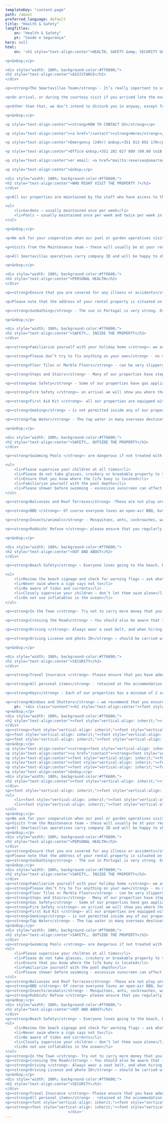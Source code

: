 ```yaml
---
templateKey: "content-page"
path: /about
preferred_language: default
title: "Health & Safety"
langTitles:
    en: "Health & Safety"
    pt: "Saúde e Segurança"
hero: null
html:
    en: '<h1 style="text-align:center">HEALTH, SAFETY &amp; SECURITY GUIDE</h1>

<p>&nbsp;</p>

<div style="width: 100%; background-color:#ff6600;">
<h2 style="text-align:center">ASSISTANCE</h2>
</div>

<p><strong>The Smartavillas Team</strong> - It’s really important to us and the property owner that you have a relaxing and trouble-free stay. You have chosen a private self-catering holiday and we intend to respect your privacy.</p>

<p>On arrival, or during the courtesy visit if you arrived late the evening before, one of our friendly representatives will provide you with a 24 hour emergency contact number should you have any problems or need any advice. In each of our properties, we have provided a large folder full of information which you should take the time to read.</p>

<p>Other than that, we don’t intend to disturb you in anyway, except for routine visits which may include: Pool Maintenance, Gardening or Housekeeping all of which are necessary to ensure that the property is kept in tip top condition for you and other guests.</p>

<p>&nbsp;</p>

<p style="text-align:center"><strong>HOW TO CONTACT US</strong></p>

<p style="text-align:center"><a href="/contact"><strong>Here</strong></a></p>

<p style="text-align:center">Emergency (24hr) &nbsp;+351 913 692 170</p>

<p style="text-align:center">Office &nbsp;+351 281 027 089 (09.00 to18.00hrs Monday to Saturday)</p>

<p style="text-align:center">or email: <a href="mailto:reservas@smartavillas.com">reservas@smartavillas.com</a></p>

<p style="text-align:center">&nbsp;</p>

<div style="width: 100%; background-color:#ff6600;">
<h2 style="text-align:center">WHO MIGHT VISIT THE PROPERTY ?</h2>
</div>

<p>All our properties are maintained by the staff who have access to the pool/garden area if your property is set in private grounds.</p>

<ul>
	<li>Gardens – usually maintained once per week</li>
	<li>Pools – usually maintained once per week and twice per week in high season.</li>
</ul>

<p>&nbsp;</p>

<p>We ask for your cooperation when our pool or garden operatives visit, as it is imperative to keep the properties well maintained for our clients" enjoyment throughout the year.</p>

<p>Visits from the Maintenance team – these will usually be at your request if something has gone wrong or needs fixing. However, the maintenance team will only enter your property with your prior approval or by request.</p>

<p>All Smartavillas operatives carry company ID and will be happy to show on request.</p>

<p>&nbsp;</p>

<div style="width: 100%; background-color:#ff6600;">
<h2 style="text-align:center">PERSONAL HEALTH</h2>
</div>

<p><strong>Ensure that you are covered for any illness or accidents</strong> - Private treatment is expensive. You are therefore strongly advised to take out comprehensive travel and medical insurance before travelling. You should check any exclusions, and that your policy covers you for the activities you might want to undertake. If you have an emergency and need an ambulance, the number is 112.</p>

<p>Please note that the address of your rental property is situated on a laminated sheet on an internal wall by the front door. It is a good idea to take note of this address in case you need to give it to the emergency services (or even a taxi driver!). Taking a photo of the address sheet on your phone is one way of keeping the address to hand.</p>

<p><strong>Sunbathing</strong> - The sun in Portugal is very strong. Even with cloud cover rays can still harm unprotected skin and we strongly advise a sun cream with a high Sun Protection Factor to avoid burns.</p>

<p>&nbsp;</p>

<div style="width: 100%; background-color:#ff6600;">
<h2 style="text-align:center">SAFETY…. INSIDE THE PROPERTY</h2>
</div>

<p><strong>Familiarize yourself with your holiday home </strong>– we ask that you are conscious of health and safety hazards whilst during your stay and familiarize yourself with all aspects of your accommodation upon arrival. Particular note should be made of pool depths and slippery pool patio tiles, light switches, oven and hob controls and electrical sockets etc. Please note that you will require continental, 2 pin plug adaptors for electrical sockets/appliances. All of our rental properties are regularly checked and maintained; however, you should raise any concerns you have directly with us.</p>

<p><strong>Please don’t try to fix anything on your own</strong> - no matter how DIY savvy you are. If you notice anything broken or hazardous please inform the Smartavilllas office.</p>

<p><strong>Floor Tiles or Marble Floors</strong> - can be very slippery when wet, particularly the tiles around the poolside. Please take extra care and walk (not run!) around the poolside.</p>

<p><strong>Steps and Stairs</strong> - Many of our properties have steps, either inside or out in the property grounds. These can be steep and might become slippery if it’s damp or raining. Please do take care while you are moving about, and make sure that your feet (and the kids’ feet!) are properly dry after swimming or bathing.</p>

<p><strong>Gas Safety</strong> - Some of our properties have gas appliances. If you have any concerns about them or think that there might be a problem then do not turn on or off any light switches, do not use torches, or use any open flames such as candles or lighters. Immediately if safe to do so, open all the doors and windows, then leave the properly and contact us immediately.</p>

<p><strong>Fire Safety </strong>– on arrival we will show you where the fire extinguishers and fire blankets are. Please make a note of their locations. If the smoke detector starts to bleep, please let us know so we can arrange to replace the batteries. In the event of a fire, please leave the property immediately and call the Smartavillas office and 112 for emergency services.</p>

<p><strong>First Aid Kit </strong>– all our properties are equipped with a general first aid kit and its location is marked. If you have cause to use the first aid kit and are unable to replace what you use, we would appreciate you advising us so that we can ensure it is complete for the next occupants</p>

<p><strong>Smoking</strong> – is not permitted inside any of our properties. And smoking outside also presents a risk if you are in the countryside. Please ensure if smoking outside that all cigarette stubs and ashtrays are disposed of safely. Portugal has a high risk of fires, especially in the rural villa zones.</p>

<p><strong>Tap Water</strong> - The tap water in many overseas destinations has a higher mineral content than you may be used to, so it may be salty to taste and might upset your stomach. For this reason, you may wish to drink bottled water. To avoid dehydration, please remember to drink plenty of water when it’s hot.</p>

<p>&nbsp;</p>

<div style="width: 100%; background-color:#ff6600;">
<h2 style="text-align:center">SAFETY…. OUTSIDE THE PROPERTY</h2>
</div>

<p><strong>Swimming Pools </strong>– are dangerous if not treated with respect:</p>

<ul>
	<li>Please supervise your children at all times</li>
	<li>Please do not take glasses, crockery or breakable property to the pool area</li>
	<li>Ensure that you know where the life buoy is located</li>
	<li>Familiarize yourself with the pool depths</li>
	<li>Please shower before swimming - excessive sunscreen can affect the ph. and the quality of the water</li>
</ul>

<p><strong>Balconies and Roof Terraces</strong> -These are not play areas, please ensure that children are not left unsupervised in parts pf the property that may be dangerous to them.</p>

<p><strong>BBQ </strong>– Of course everyone loves an open-air BBQ, but please ensure that its used with due care and that embers are sufficiently extinguished after use to avoid the risk of fires.</p>

<p><strong>Insects/animals</strong> - Mosquitoes, ants, cockroaches, wasps and other insects are common in warmer climates, particularly in rural locations. Ant powders are a good repellents, but it also helps to keep crumbs to a minimum, keep food in suitable containers, and regularly remove rubbish from your property to keep them under control. Mosquitoes can be kept at bay by a good repellent, which can be purchased in before you arrive in your own country or in local chemists and supermarkets. Many of our properties are surrounded by gardens and countryside and field mice, other rodents, native reptiles and arachnids are also common, along with local farm animals. Local dogs and cats sometimes roam around unattended or are kept in kennels or on land surrounding your property and may cause a disturbance. Please do not encourage stray animals by feeding them.</p>

<p><strong>Rubbish/ Refuse </strong>– please ensure that you regularly dispose of waste, rubbish and recycling items from the property. These should be placed in the nearby pedal bins or recycling points found in local streets and kerbsides, and not left inside the property, or on the grounds of the property</p>

<p>&nbsp;</p>

<div style="width: 100%; background-color:#ff6600;">
<h2 style="text-align:center">OUT AND ABOUT</h2>
</div>

<p><strong>Beach Safety</strong> – Everyone loves going to the beach, but even the safest beach can be dangerous in certain weather conditions. Please observe these simple rules:</p>

<ul>
	<li>Review the beach signage and check for warning flags – ask what they mean if you need to or are unsure</li>
	<li>Never swim where a sign says not to</li>
	<li>Be aware of tides and currents</li>
	<li>Closely supervise your children – don’t let them swim alone</li>
	<li>Do not use inflatables in the ocean</li>
</ul>

<p><strong>In the Town </strong>- Try not to carry more money that you need. If you do need to carry a large amount of cash, it’s a good idea to split it with a friend or your partner.</p>

<p><strong>Crossing the Road</strong> – You should also be aware that in some countries traffic is not required to stop at pedestrian crossings, so please take care before crossing.</p>

<p><strong>Driving </strong>- Always wear a seat belt, and when hiring a car be sure to carry emergency/breakdown telephone numbers. The car hire documents should also be with you in the car.</p>

<p><strong>Driving License and photo ID</strong> – should be carried with you at all times. Police can ask to see it at any time, and it is an offence not to carry it with you.</p>

<p>&nbsp;</p>

<div style="width: 100%; background-color:#ff6600;">
<h2 style="text-align:center">SECURITY</h2>
</div>

<p><strong>Travel Insurance </strong>– Please ensure that you have adequate travel insurance as it is essential to cover your personal belongings. In the event that you should lose any items of value whilst on holiday through theft or otherwise, you must report the facts immediately to the local police or other competent authority and obtain a written report. If a report is not obtained it will be difficult for you to pursue any claim through your holiday insurance.</p>

<p><strong>All personal items</strong> - retained at the accommodation are done so at your own risk. There are differing elements of locks, keys and security measures at each property, details of which will be explained on arrival.</p>

<p><strong>Keys</strong> - Each of our properties has a minimum of 2 sets of keys. Extra care should be taken to not forget your keys when you go out or leave the keys in the back of the lock. Locksmiths are very expensive here in the Algarve!</p>

<p><strong>Windows and Shutters</strong> – we recommend that you ensure everything is locked when you leave. Not only does it ensure security, it keeps the property cool in the height of summer.</p>'
    pt: '<div class="content"><h1 style="text-align:center"><font style="vertical-align: inherit;"><font style="vertical-align: inherit;">GUIA DE SAÚDE, SEGURANÇA E SEGURANÇA</font></font></h1>
<p>&nbsp;</p>
<div style="width: 100%; background-color:#ff6600;">
<h2 style="text-align:center"><font style="vertical-align: inherit;"><font style="vertical-align: inherit;">ASSISTÊNCIA</font></font></h2>
</div>
<p><strong><font style="vertical-align: inherit;"><font style="vertical-align: inherit;">Equipe Smartavillas</font></font></strong><font style="vertical-align: inherit;"><font style="vertical-align: inherit;"> - É muito importante para nós e para o proprietário que você tenha uma estadia relaxante e sem problemas. </font><font style="vertical-align: inherit;">Escolheu uma férias auto-suficientes privadas e pretendemos respeitar a sua privacidade.</font></font></p>
<p><font style="vertical-align: inherit;"><font style="vertical-align: inherit;">Na chegada, ou durante a visita de cortesia, se você chegar tarde na noite anterior, um de nossos simpáticos representantes fornecerá um número de contato de emergência 24 horas se você tiver qualquer problema ou precisar de algum conselho. </font><font style="vertical-align: inherit;">Em cada uma de nossas propriedades, fornecemos uma grande pasta cheia de informações que você deve reservar um tempo para ler.</font></font></p>
<p><font style="vertical-align: inherit;"><font style="vertical-align: inherit;">Além disso, não temos a intenção de incomodá-lo de forma alguma, exceto para visitas de rotina que podem incluir: manutenção de piscinas, jardinagem ou limpeza, todas as quais são necessárias para garantir que a propriedade seja mantida em ótimas condições para você e outros hóspedes .</font></font></p>
<p>&nbsp;</p>
<p style="text-align:center"><strong><font style="vertical-align: inherit;"><font style="vertical-align: inherit;">COMO ENTRAR EM CONTATO CONOSCO</font></font></strong></p>
<p style="text-align:center"><a href="/contact"><strong><font style="vertical-align: inherit;"><font style="vertical-align: inherit;">Aqui</font></font></strong></a></p>
<p style="text-align:center"><font style="vertical-align: inherit;"><font style="vertical-align: inherit;">Emergência (24h) +351 913 692 170</font></font></p>
<p style="text-align:center"><font style="vertical-align: inherit;"><font style="vertical-align: inherit;">Escritório +351 281 027 089 (das 09h00 às 18h00 de segunda a sábado)</font></font></p>
<p style="text-align:center"><font style="vertical-align: inherit;"><font style="vertical-align: inherit;">ou e-mail: </font></font><a href="mailto:reservas@smartavillas.com"><font style="vertical-align: inherit;"><font style="vertical-align: inherit;">reservas@smartavillas.com</font></font></a></p>
<p style="text-align:center">&nbsp;</p>
<div style="width: 100%; background-color:#ff6600;">
<h2 style="text-align:center"><font style="vertical-align: inherit;"><font style="vertical-align: inherit;">QUEM PODE VISITAR O IMÓVEL?</font></font></h2>
</div>
<p><font style="vertical-align: inherit;"><font style="vertical-align: inherit;">Todas as nossas propriedades são mantidas por funcionários que têm acesso à área da piscina / jardim, se a sua propriedade estiver situada em terrenos privados.</font></font></p>
<ul>
	<li><font style="vertical-align: inherit;"><font style="vertical-align: inherit;">Jardins - geralmente mantidos uma vez por semana</font></font></li>
	<li><font style="vertical-align: inherit;"><font style="vertical-align: inherit;">Piscinas - normalmente mantidas uma vez por semana e duas vezes por semana na alta temporada.</font></font></li>
</ul>
<p>&nbsp;</p>
<p>We ask for your cooperation when our pool or garden operatives visit, as it is imperative to keep the properties well maintained for our clients" enjoyment throughout the year.</p>
<p>Visits from the Maintenance team – these will usually be at your request if something has gone wrong or needs fixing. However, the maintenance team will only enter your property with your prior approval or by request.</p>
<p>All Smartavillas operatives carry company ID and will be happy to show on request.</p>
<p>&nbsp;</p>
<div style="width: 100%; background-color:#ff6600;">
<h2 style="text-align:center">PERSONAL HEALTH</h2>
</div>
<p><strong>Ensure that you are covered for any illness or accidents</strong> - Private treatment is expensive. You are therefore strongly advised to take out comprehensive travel and medical insurance before travelling. You should check any exclusions, and that your policy covers you for the activities you might want to undertake. If you have an emergency and need an ambulance, the number is 112.</p>
<p>Please note that the address of your rental property is situated on a laminated sheet on an internal wall by the front door. It is a good idea to take note of this address in case you need to give it to the emergency services (or even a taxi driver!). Taking a photo of the address sheet on your phone is one way of keeping the address to hand.</p>
<p><strong>Sunbathing</strong> - The sun in Portugal is very strong. Even with cloud cover rays can still harm unprotected skin and we strongly advise a sun cream with a high Sun Protection Factor to avoid burns.</p>
<p>&nbsp;</p>
<div style="width: 100%; background-color:#ff6600;">
<h2 style="text-align:center">SAFETY…. INSIDE THE PROPERTY</h2>
</div>
<p><strong>Familiarize yourself with your holiday home </strong>– we ask that you are conscious of health and safety hazards whilst during your stay and familiarize yourself with all aspects of your accommodation upon arrival. Particular note should be made of pool depths and slippery pool patio tiles, light switches, oven and hob controls and electrical sockets etc. Please note that you will require continental, 2 pin plug adaptors for electrical sockets/appliances. All of our rental properties are regularly checked and maintained; however, you should raise any concerns you have directly with us.</p>
<p><strong>Please don’t try to fix anything on your own</strong> - no matter how DIY savvy you are. If you notice anything broken or hazardous please inform the Smartavilllas office.</p>
<p><strong>Floor Tiles or Marble Floors</strong> - can be very slippery when wet, particularly the tiles around the poolside. Please take extra care and walk (not run!) around the poolside.</p>
<p><strong>Steps and Stairs</strong> - Many of our properties have steps, either inside or out in the property grounds. These can be steep and might become slippery if it’s damp or raining. Please do take care while you are moving about, and make sure that your feet (and the kids’ feet!) are properly dry after swimming or bathing.</p>
<p><strong>Gas Safety</strong> - Some of our properties have gas appliances. If you have any concerns about them or think that there might be a problem then do not turn on or off any light switches, do not use torches, or use any open flames such as candles or lighters. Immediately if safe to do so, open all the doors and windows, then leave the properly and contact us immediately.</p>
<p><strong>Fire Safety </strong>– on arrival we will show you where the fire extinguishers and fire blankets are. Please make a note of their locations. If the smoke detector starts to bleep, please let us know so we can arrange to replace the batteries. In the event of a fire, please leave the property immediately and call the Smartavillas office and 112 for emergency services.</p>
<p><strong>First Aid Kit </strong>– all our properties are equipped with a general first aid kit and its location is marked. If you have cause to use the first aid kit and are unable to replace what you use, we would appreciate you advising us so that we can ensure it is complete for the next occupants</p>
<p><strong>Smoking</strong> – is not permitted inside any of our properties. And smoking outside also presents a risk if you are in the countryside. Please ensure if smoking outside that all cigarette stubs and ashtrays are disposed of safely. Portugal has a high risk of fires, especially in the rural villa zones.</p>
<p><strong>Tap Water</strong> - The tap water in many overseas destinations has a higher mineral content than you may be used to, so it may be salty to taste and might upset your stomach. For this reason, you may wish to drink bottled water. To avoid dehydration, please remember to drink plenty of water when it’s hot.</p>
<p>&nbsp;</p>
<div style="width: 100%; background-color:#ff6600;">
<h2 style="text-align:center">SAFETY…. OUTSIDE THE PROPERTY</h2>
</div>
<p><strong>Swimming Pools </strong>– are dangerous if not treated with respect:</p>
<ul>
	<li>Please supervise your children at all times</li>
	<li>Please do not take glasses, crockery or breakable property to the pool area</li>
	<li>Ensure that you know where the life buoy is located</li>
	<li>Familiarize yourself with the pool depths</li>
	<li>Please shower before swimming - excessive sunscreen can affect the ph. and the quality of the water</li>
</ul>
<p><strong>Balconies and Roof Terraces</strong> -These are not play areas, please ensure that children are not left unsupervised in parts pf the property that may be dangerous to them.</p>
<p><strong>BBQ </strong>– Of course everyone loves an open-air BBQ, but please ensure that its used with due care and that embers are sufficiently extinguished after use to avoid the risk of fires.</p>
<p><strong>Insects/animals</strong> - Mosquitoes, ants, cockroaches, wasps and other insects are common in warmer climates, particularly in rural locations. Ant powders are a good repellents, but it also helps to keep crumbs to a minimum, keep food in suitable containers, and regularly remove rubbish from your property to keep them under control. Mosquitoes can be kept at bay by a good repellent, which can be purchased in before you arrive in your own country or in local chemists and supermarkets. Many of our properties are surrounded by gardens and countryside and field mice, other rodents, native reptiles and arachnids are also common, along with local farm animals. Local dogs and cats sometimes roam around unattended or are kept in kennels or on land surrounding your property and may cause a disturbance. Please do not encourage stray animals by feeding them.</p>
<p><strong>Rubbish/ Refuse </strong>– please ensure that you regularly dispose of waste, rubbish and recycling items from the property. These should be placed in the nearby pedal bins or recycling points found in local streets and kerbsides, and not left inside the property, or on the grounds of the property</p>
<p>&nbsp;</p>
<div style="width: 100%; background-color:#ff6600;">
<h2 style="text-align:center">OUT AND ABOUT</h2>
</div>
<p><strong>Beach Safety</strong> – Everyone loves going to the beach, but even the safest beach can be dangerous in certain weather conditions. Please observe these simple rules:</p>
<ul>
	<li>Review the beach signage and check for warning flags – ask what they mean if you need to or are unsure</li>
	<li>Never swim where a sign says not to</li>
	<li>Be aware of tides and currents</li>
	<li>Closely supervise your children – don’t let them swim alone</li>
	<li>Do not use inflatables in the ocean</li>
</ul>
<p><strong>In the Town </strong>- Try not to carry more money that you need. If you do need to carry a large amount of cash, it’s a good idea to split it with a friend or your partner.</p>
<p><strong>Crossing the Road</strong> – You should also be aware that in some countries traffic is not required to stop at pedestrian crossings, so please take care before crossing.</p>
<p><strong>Driving </strong>- Always wear a seat belt, and when hiring a car be sure to carry emergency/breakdown telephone numbers. The car hire documents should also be with you in the car.</p>
<p><strong>Driving License and photo ID</strong> – should be carried with you at all times. Police can ask to see it at any time, and it is an offence not to carry it with you.</p>
<p>&nbsp;</p>
<div style="width: 100%; background-color:#ff6600;">
<h2 style="text-align:center">SECURITY</h2>
</div>
<p><strong>Travel Insurance </strong>– Please ensure that you have adequate travel insurance as it is essential to cover your personal belongings. In the event that you should lose any items of value whilst on holiday through theft or otherwise, you must report the facts immediately to the local police or other competent authority and obtain a written report. If a report is not obtained it will be difficult for you to pursue any claim through your holiday insurance.</p>
<p><strong>All personal items</strong> - retained at the accommodation are done so at your own risk. There are differing elements of locks, keys and security measures at each property, details of which will be explained on arrival.</p>
<p><strong><font style="vertical-align: inherit;"><font style="vertical-align: inherit;">Chaves</font></font></strong><font style="vertical-align: inherit;"><font style="vertical-align: inherit;"> - cada uma de nossas propriedades tem no mínimo 2 conjuntos de chaves. </font><font style="vertical-align: inherit;">Deve-se ter cuidado extra para não esquecer as chaves ao sair ou deixá-las na parte de trás da fechadura. </font><font style="vertical-align: inherit;">Os serralheiros são muito caros aqui no Algarve!</font></font></p>
<p><strong><font style="vertical-align: inherit;"><font style="vertical-align: inherit;">Janelas e persianas</font></font></strong><font style="vertical-align: inherit;"><font style="vertical-align: inherit;"> - recomendamos que você verifique se tudo está bloqueado ao sair. </font><font style="vertical-align: inherit;">Além de garantir a segurança, mantém a propriedade fresca no auge do verão.</font></font></p>
							</div>'
---
```


							